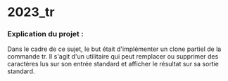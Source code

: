 # 2023_tr

### Explication du projet :
Dans le cadre de ce sujet, le but était d'implémenter un clone partiel de la commande tr.
Il s'agit d'un utilitaire qui peut remplacer ou supprimer des caractères lus sur son entrée standard et afficher le résultat sur sa sortie standard.
